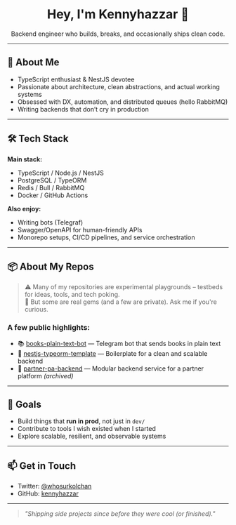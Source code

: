 <h1 align="center">Hey, I'm Kennyhazzar 👋</h1>
<p align="center">Backend engineer who builds, breaks, and occasionally ships clean code.</p>

---

## 🧠 About Me

- TypeScript enthusiast & NestJS devotee  
- Passionate about architecture, clean abstractions, and actual working systems  
- Obsessed with DX, automation, and distributed queues (hello RabbitMQ)  
- Writing backends that don’t cry in production

---

## 🛠 Tech Stack

**Main stack:**
- TypeScript / Node.js / NestJS  
- PostgreSQL / TypeORM  
- Redis / Bull / RabbitMQ  
- Docker / GitHub Actions  

**Also enjoy:**
- Writing bots (Telegraf)  
- Swagger/OpenAPI for human-friendly APIs  
- Monorepo setups, CI/CD pipelines, and service orchestration

---

## 📦 About My Repos

> ⚠️ Many of my repositories are experimental playgrounds – testbeds for ideas, tools, and tech poking.  
> 💎 But some are real gems (and a few are private). Ask me if you're curious.

### A few public highlights:
- 📚 [books-plain-text-bot](https://github.com/kennyhazzar/books-plain-text-bot) — Telegram bot that sends books in plain text  
- 🔧 [nestjs-typeorm-template](https://github.com/kennyhazzar/nestjs-typeorm-template) — Boilerplate for a clean and scalable backend  
- 🧩 [partner-pa-backend](https://github.com/kennyhazzar/partner-pa-backend) — Modular backend service for a partner platform *(archived)*

---

## 🎯 Goals

- Build things that **run in prod**, not just in `dev/`  
- Contribute to tools I wish existed when I started  
- Explore scalable, resilient, and observable systems  

---

## 📫 Get in Touch

- Twitter: [@whosurkolchan](https://twitter.com/whosurkolchan)
- GitHub: [kennyhazzar](https://github.com/kennyhazzar)

---

> _"Shipping side projects since before they were cool (or finished)."_
